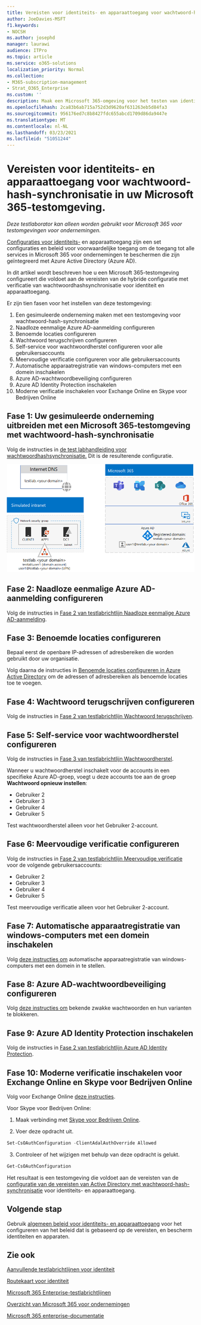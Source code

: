 ```yaml
---
title: Vereisten voor identiteits- en apparaattoegang voor wachtwoord-hash-synchronisatie in uw Microsoft 365-testomgeving.
author: JoeDavies-MSFT
f1.keywords:
- NOCSH
ms.author: josephd
manager: laurawi
audience: ITPro
ms.topic: article
ms.service: o365-solutions
localization_priority: Normal
ms.collection:
- M365-subscription-management
- Strat_O365_Enterprise
ms.custom: ''
description: Maak een Microsoft 365-omgeving voor het testen van identiteits- en apparaattoegang met de vereisten voor verificatie met wachtwoord-hash-synchronisatie.
ms.openlocfilehash: 2ca83b6ab715a752d3d9620af631263eb5d84fa3
ms.sourcegitcommit: 956176ed7c8b8427fdc655abcd1709d86da9447e
ms.translationtype: MT
ms.contentlocale: nl-NL
ms.lasthandoff: 03/23/2021
ms.locfileid: "51051244"
---
```

# <a name="identity-and-device-access-prerequisites-for-password-hash-synchronization-in-your-microsoft-365-test-environment"></a>Vereisten voor identiteits- en apparaattoegang voor wachtwoord-hash-synchronisatie in uw Microsoft 365-testomgeving.

*Deze testlaborator kan alleen worden gebruikt voor Microsoft 365 voor testomgevingen voor ondernemingen.*

[Configuraties voor identiteits-](../security/defender-365-security/microsoft-365-policies-configurations.md) en apparaattoegang zijn een set configuraties en beleid voor voorwaardelijke toegang om de toegang tot alle services in Microsoft 365 voor ondernemingen te beschermen die zijn geïntegreerd met Azure Active Directory (Azure AD).

In dit artikel wordt beschreven hoe u een Microsoft 365-testomgeving configureert die voldoet aan de vereisten van de hybride configuratie met verificatie van wachtwoordhashsynchronisatie voor identiteit en apparaattoegang. [](../security/defender-365-security/identity-access-prerequisites.md#prerequisites)

Er zijn tien fasen voor het instellen van deze testomgeving:

1. Een gesimuleerde onderneming maken met een testomgeving voor wachtwoord-hash-synchronisatie
2. Naadloze eenmalige Azure AD-aanmelding configureren
3. Benoemde locaties configureren
4. Wachtwoord terugschrijven configureren
5. Self-service voor wachtwoordherstel configureren voor alle gebruikersaccounts
6. Meervoudige verificatie configureren voor alle gebruikersaccounts
7. Automatische apparaatregistratie van windows-computers met een domein inschakelen
8. Azure AD-wachtwoordbeveiliging configureren 
9. Azure AD Identity Protection inschakelen
10. Moderne verificatie inschakelen voor Exchange Online en Skype voor Bedrijven Online

## <a name="phase-1-build-out-your-simulated-enterprise-with-password-hash-sync-microsoft-365-test-environment"></a>Fase 1: Uw gesimuleerde onderneming uitbreiden met een Microsoft 365-testomgeving met wachtwoord-hash-synchronisatie

Volg de instructies in [de test labhandleiding voor wachtwoordhashsynchronisatie.](password-hash-sync-m365-ent-test-environment.md)
Dit is de resulterende configuratie.

![De gesimuleerde onderneming maken met een testomgeving voor wachtwoord-hash-synchronisatie](../media/password-hash-sync-m365-ent-test-environment/Phase3.png)
 
## <a name="phase-2-configure-azure-ad-seamless-single-sign-on"></a>Fase 2: Naadloze eenmalige Azure AD-aanmelding configureren

Volg de instructies in [Fase 2 van testlabrichtlijn Naadloze eenmalige Azure AD-aanmelding](single-sign-on-m365-ent-test-environment.md#phase-2-configure-azure-ad-connect-on-app1-for-azure-ad-seamless-sso).

## <a name="phase-3-configure-named-locations"></a>Fase 3: Benoemde locaties configureren

Bepaal eerst de openbare IP-adressen of adresbereiken die worden gebruikt door uw organisatie.

Volg daarna de instructies in [Benoemde locaties configureren in Azure Active Directory](/azure/active-directory/reports-monitoring/quickstart-configure-named-locations) om de adressen of adresbereiken als benoemde locaties toe te voegen. 

## <a name="phase-4-configure-password-writeback"></a>Fase 4: Wachtwoord terugschrijven configureren

Volg de instructies in [Fase 2 van testlabrichtlijn Wachtwoord terugschrijven](password-writeback-m365-ent-test-environment.md#phase-2-enable-password-writeback-for-the-testlab-ad-ds-domain).

## <a name="phase-5-configure-self-service-password-reset"></a>Fase 5: Self-service voor wachtwoordherstel configureren

Volg de instructies in [Fase 3 van testlabrichtlijn Wachtwoordherstel](password-reset-m365-ent-test-environment.md#phase-3-configure-and-test-password-reset). 

Wanneer u wachtwoordherstel inschakelt voor de accounts in een specifieke Azure AD-groep, voegt u deze accounts toe aan de groep **Wachtwoord opnieuw instellen**:

- Gebruiker 2
- Gebruiker 3
- Gebruiker 4
- Gebruiker 5

Test wachtwoordherstel alleen voor het Gebruiker 2-account.

## <a name="phase-6-configure-multi-factor-authentication"></a>Fase 6: Meervoudige verificatie configureren

Volg de instructies in [Fase 2 van testlabrichtlijn Meervoudige verificatie](multi-factor-authentication-microsoft-365-test-environment.md#phase-2-enable-and-test-multi-factor-authentication-for-the-user-2-account) voor de volgende gebruikersaccounts:

- Gebruiker 2
- Gebruiker 3
- Gebruiker 4
- Gebruiker 5

Test meervoudige verificatie alleen voor het Gebruiker 2-account.

## <a name="phase-7-enable-automatic-device-registration-of-domain-joined-windows-computers"></a>Fase 7: Automatische apparaatregistratie van windows-computers met een domein inschakelen 

Volg [deze instructies om](/azure/active-directory/devices/hybrid-azuread-join-plan) automatische apparaatregistratie van windows-computers met een domein in te stellen.

## <a name="phase-8-configure-azure-ad-password-protection"></a>Fase 8: Azure AD-wachtwoordbeveiliging configureren 

Volg [deze instructies om](/azure/active-directory/authentication/concept-password-ban-bad) bekende zwakke wachtwoorden en hun varianten te blokkeren.

## <a name="phase-9-enable-azure-ad-identity-protection"></a>Fase 9: Azure AD Identity Protection inschakelen

Volg de instructies in [Fase 2 van testlabrichtlijn Azure AD Identity Protection](azure-ad-identity-protection-microsoft-365-test-environment.md#phase-2-use-azure-ad-identity-protection). 

## <a name="phase-10-enable-modern-authentication-for-exchange-online-and-skype-for-business-online"></a>Fase 10: Moderne verificatie inschakelen voor Exchange Online en Skype voor Bedrijven Online

Volg voor Exchange Online [deze instructies](/Exchange/clients-and-mobile-in-exchange-online/enable-or-disable-modern-authentication-in-exchange-online#enable-or-disable-modern-authentication-in-exchange-online-for-client-connections-in-outlook-2013-or-later). 

Voor Skype voor Bedrijven Online:

1. Maak verbinding met [Skype voor Bedrijven Online](/SkypeForBusiness/set-up-your-computer-for-windows-powershell/set-up-your-computer-for-windows-powershell).

2. Voer deze opdracht uit.

  ```powershell
  Set-CsOAuthConfiguration -ClientAdalAuthOverride Allowed
  ```

3. Controleer of het wijzigen met behulp van deze opdracht is gelukt.

  ```powershell
  Get-CsOAuthConfiguration
  ```

Het resultaat is een testomgeving die voldoet aan de vereisten van de [configuratie van de vereisten van Active Directory met wachtwoord-hash-synchronisatie](../security/defender-365-security/identity-access-prerequisites.md#prerequisites) voor identiteits- en apparaattoegang. 

## <a name="next-step"></a>Volgende stap

Gebruik [algemeen beleid voor identiteits- en apparaattoegang](../security/defender-365-security/identity-access-policies.md) voor het configureren van het beleid dat is gebaseerd op de vereisten, en bescherm identiteiten en apparaten.

## <a name="see-also"></a>Zie ook

[Aanvullende testlabrichtlijnen voor identiteit](m365-enterprise-test-lab-guides.md#identity)

[Routekaart voor identiteit](identity-roadmap-microsoft-365.md)

[Microsoft 365 Enterprise-testlabrichtlijnen](m365-enterprise-test-lab-guides.md)

[Overzicht van Microsoft 365 voor ondernemingen](microsoft-365-overview.md)

[Microsoft 365 enterprise-documentatie](/microsoft-365-enterprise/)

